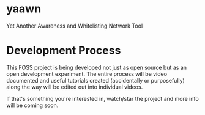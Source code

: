 yaawn
=====

Yet Another Awareness and Whitelisting Network Tool

Development Process
=====

This FOSS project is being developed not just as open source but as an open development experiment. The entire process will be video documented and useful tutorials created (accidentally or purposefully) along the way will be edited out into individual videos.

If that's something you're interested in, watch/star the project and more info will be coming soon.
